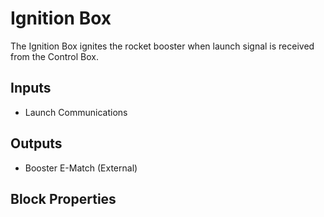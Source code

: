 Ignition Box
=============
<!-- Block Definition -->
The Ignition Box ignites the rocket booster when launch signal is received from the Control Box.

Inputs
--------
- Launch Communications

Outputs
---------
- Booster E-Match (External)

Block Properties
---------------------------
